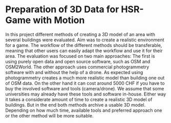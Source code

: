 # Preparation of 3D Data for HSR-Game with Motion
In this project different methods of creating a 3D model of an area with several buildings were evaluated. Aim was to create a realistic environment for a game. The workflow of the different methods should be transferable, meaning that other users can easily adapt the workflow and use it for their area. The evaluation was focused on two main approaches: The first is using purely open data and open source software, such as OSM and OSM2World. The other approach uses commercial photogrammetry software with and without the help of a drone.
As expected using photogrammetry creates a much more realistic model than building one out of OSM data. On the other hand it can cost around 5000 CHF if you have to buy the involved software and tools (camera/drone). We assume that some universities may already have these tools and software in-house. Either way it takes a considerate amount of time to create a realistic 3D model of buildings. But in the end both methods archive a usable 3D model. Depending on how much time, available tools and preferred approach one or the other method will be more suitable.


